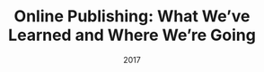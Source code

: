 ---
title: "Online Publishing: What We’ve Learned and Where We’re Going"
event: AAM
date: 2017
location: St. Louis
type: talk
links:
- title: Slides
  options:
  - link_type: Google Slides
    link: https://docs.google.com/presentation/d/1E8l4fNkSpay_97ldWucPAuWwAvSuvoeglPjPmOjT1D4/edit?usp=sharing
  - link_type: PDF
    link: /downloads/what-weve-learned.md
---